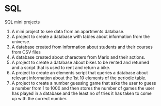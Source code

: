 # SQL
SQL mini projects
1. A mini project to see data from an apartments database.
2. A project to create a database with tables about information from the universe.
3. A database created from information about students and their courses from CSV files
4. A database created about characters from Mario and their actions.
5. A project to create a database about bikes to be rented and returned and a script that is used to rent and return a bike.
6. A project to create an elements script that queries a database about relevant information about the 1st 10 elements of the periodic table.
7. A project to create a number guessing game that asks the user to guess a number from 1 to 1000 and then stores the number of games the user has played in a database and the least no of tries it has taken to come up with the correct number.

